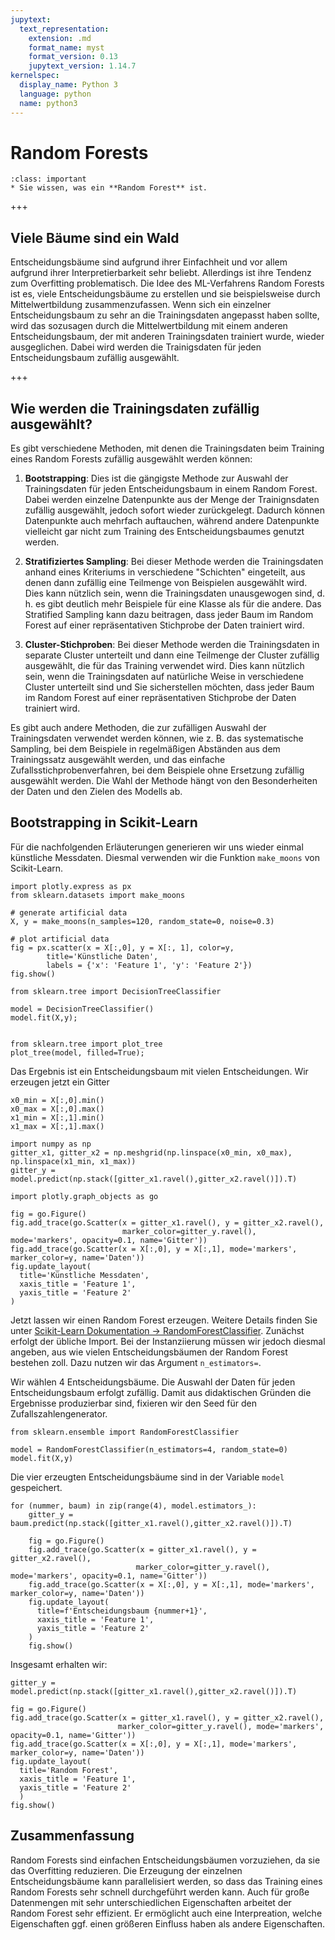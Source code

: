 ```yaml
---
jupytext:
  text_representation:
    extension: .md
    format_name: myst
    format_version: 0.13
    jupytext_version: 1.14.7
kernelspec:
  display_name: Python 3
  language: python
  name: python3
---
```


# Random Forests

```{admonition} Lernziele
:class: important
* Sie wissen, was ein **Random Forest** ist.
```

+++

## Viele Bäume sind ein Wald

Entscheidungsbäume sind aufgrund ihrer Einfachheit und vor allem aufgrund ihrer
Interpretierbarkeit sehr beliebt. Allerdings ist ihre Tendenz zum Overfitting
problematisch. Die Idee des ML-Verfahrens Random Forests ist es, viele
Entscheidungsbäume zu erstellen und sie beispielsweise durch Mittelwertbildung
zusammenzufassen. Wenn sich ein einzelner Entscheidungsbaum zu sehr an die
Trainingsdaten angepasst haben sollte, wird das sozusagen durch die
Mittelwertbildung mit einem anderen Entscheidungsbaum, der mit anderen
Trainingsdaten trainiert wurde, wieder ausgeglichen. Dabei wird werden die
Trainigsdaten für jeden Entscheidungsbaum zufällig ausgewählt.


+++

## Wie werden die Trainingsdaten zufällig ausgewählt?

Es gibt verschiedene Methoden, mit denen die Trainingsdaten beim Training eines
Random Forests zufällig ausgewählt werden können:

1. **Bootstrapping**: Dies ist die gängigste Methode zur Auswahl der
Trainingsdaten für jeden Entscheidungsbaum in einem Random Forest. Dabei werden
einzelne Datenpunkte aus der Menge der Trainignsdaten zufällig ausgewählt,
jedoch sofort wieder zurückgelegt. Dadurch können Datenpunkte auch mehrfach
auftauchen, während andere Datenpunkte vielleicht gar nicht zum Training des
Entscheidungsbaumes genutzt werden.

2. **Stratifiziertes Sampling**: Bei dieser Methode werden die Trainingsdaten
anhand eines Kriteriums in verschiedene "Schichten" eingeteilt, aus denen dann
zufällig eine Teilmenge von Beispielen ausgewählt wird. Dies kann nützlich sein,
wenn die Trainingsdaten unausgewogen sind, d. h. es gibt deutlich mehr Beispiele
für eine Klasse als für die andere. Das Stratified Sampling kann dazu beitragen,
dass jeder Baum im Random Forest auf einer repräsentativen Stichprobe der Daten
trainiert wird.

3. **Cluster-Stichproben**: Bei dieser Methode werden die Trainingsdaten in
separate Cluster unterteilt und dann eine Teilmenge der Cluster zufällig
ausgewählt, die für das Training verwendet wird. Dies kann nützlich sein, wenn
die Trainingsdaten auf natürliche Weise in verschiedene Cluster unterteilt sind
und Sie sicherstellen möchten, dass jeder Baum im Random Forest auf einer
repräsentativen Stichprobe der Daten trainiert wird.

Es gibt auch andere Methoden, die zur zufälligen Auswahl der Trainingsdaten
verwendet werden können, wie z. B. das systematische Sampling, bei dem Beispiele
in regelmäßigen Abständen aus dem Trainingssatz ausgewählt werden, und das
einfache Zufallsstichprobenverfahren, bei dem Beispiele ohne Ersetzung zufällig
ausgewählt werden. Die Wahl der Methode hängt von den Besonderheiten der Daten
und den Zielen des Modells ab.


## Bootstrapping in Scikit-Learn

Für die nachfolgenden Erläuterungen generieren wir uns wieder einmal künstliche
Messdaten. Diesmal verwenden wir die Funktion `make_moons` von Scikit-Learn.

```{code-cell} ipython3
import plotly.express as px
from sklearn.datasets import make_moons

# generate artificial data
X, y = make_moons(n_samples=120, random_state=0, noise=0.3)

# plot artificial data
fig = px.scatter(x = X[:,0], y = X[:, 1], color=y,
        title='Künstliche Daten',
        labels = {'x': 'Feature 1', 'y': 'Feature 2'})
fig.show()
```

```{code-cell} ipython3
from sklearn.tree import DecisionTreeClassifier

model = DecisionTreeClassifier()
model.fit(X,y);


from sklearn.tree import plot_tree 
plot_tree(model, filled=True);
```

Das Ergebnis ist ein Entscheidungsbaum mit vielen Entscheidungen. Wir erzeugen jetzt ein Gitter

```{code-cell} ipython3
x0_min = X[:,0].min()
x0_max = X[:,0].max()
x1_min = X[:,1].min()
x1_max = X[:,1].max()

import numpy as np
gitter_x1, gitter_x2 = np.meshgrid(np.linspace(x0_min, x0_max), np.linspace(x1_min, x1_max))
gitter_y = model.predict(np.stack([gitter_x1.ravel(),gitter_x2.ravel()]).T)

import plotly.graph_objects as go

fig = go.Figure()
fig.add_trace(go.Scatter(x = gitter_x1.ravel(), y = gitter_x2.ravel(), 
                         marker_color=gitter_y.ravel(), mode='markers', opacity=0.1, name='Gitter'))
fig.add_trace(go.Scatter(x = X[:,0], y = X[:,1], mode='markers', marker_color=y, name='Daten'))
fig.update_layout(
  title='Künstliche Messdaten',
  xaxis_title = 'Feature 1',
  yaxis_title = 'Feature 2'
)
```

Jetzt lassen wir einen Random Forest erzeugen. Weitere Details finden Sie unter
[Scikit-Learn Dokumentation →
RandomForestClassifier](https://scikit-learn.org/stable/modules/generated/sklearn.ensemble.RandomForestClassifier.html).
Zunächst erfolgt der übliche Import. Bei der Instanziierung müssen wir jedoch
diesmal angeben, aus wie vielen Entscheidungsbäumen der Random Forest bestehen
zoll. Dazu nutzen wir das Argument `n_estimators=`. 

Wir wählen 4 Entscheidungsbäume. Die Auswahl der Daten für jeden
Entscheidungsbaum erfolgt zufällig. Damit aus didaktischen Gründen die
Ergebnisse produzierbar sind, fixieren wir den Seed für den
Zufallszahlengenerator.

```{code-cell} ipython3
from sklearn.ensemble import RandomForestClassifier

model = RandomForestClassifier(n_estimators=4, random_state=0)
model.fit(X,y)
```

Die vier erzeugten Entscheidungsbäume sind in der Variable `model` gespeichert.

```{code-cell} ipython3
for (nummer, baum) in zip(range(4), model.estimators_):
    gitter_y = baum.predict(np.stack([gitter_x1.ravel(),gitter_x2.ravel()]).T)

    fig = go.Figure()
    fig.add_trace(go.Scatter(x = gitter_x1.ravel(), y = gitter_x2.ravel(), 
                            marker_color=gitter_y.ravel(), mode='markers', opacity=0.1, name='Gitter'))
    fig.add_trace(go.Scatter(x = X[:,0], y = X[:,1], mode='markers', marker_color=y, name='Daten'))
    fig.update_layout(
      title=f'Entscheidungsbaum {nummer+1}',
      xaxis_title = 'Feature 1',
      yaxis_title = 'Feature 2'
    )
    fig.show()
```

Insgesamt erhalten wir:

```{code-cell} ipython3
gitter_y = model.predict(np.stack([gitter_x1.ravel(),gitter_x2.ravel()]).T)

fig = go.Figure()
fig.add_trace(go.Scatter(x = gitter_x1.ravel(), y = gitter_x2.ravel(), 
                        marker_color=gitter_y.ravel(), mode='markers', opacity=0.1, name='Gitter'))
fig.add_trace(go.Scatter(x = X[:,0], y = X[:,1], mode='markers', marker_color=y, name='Daten'))
fig.update_layout(
  title='Random Forest',
  xaxis_title = 'Feature 1',
  yaxis_title = 'Feature 2'
  )
fig.show()
```

## Zusammenfassung

Random Forests sind einfachen Entscheidungsbäumen vorzuziehen, da sie das
Overfitting reduzieren. Die Erzeugung der einzelnen Entscheidungsbäume kann
parallelisiert werden, so dass das Training eines Random Forests sehr schnell
durchgeführt werden kann. Auch für große Datenmengen mit sehr unterschiedlichen
Eigenschaften arbeitet der Random Forest sehr effizient. Er ermöglicht auch eine
Interpreation, welche Eigenschaften ggf. einen größeren Einfluss haben als
andere Eigenschaften.
